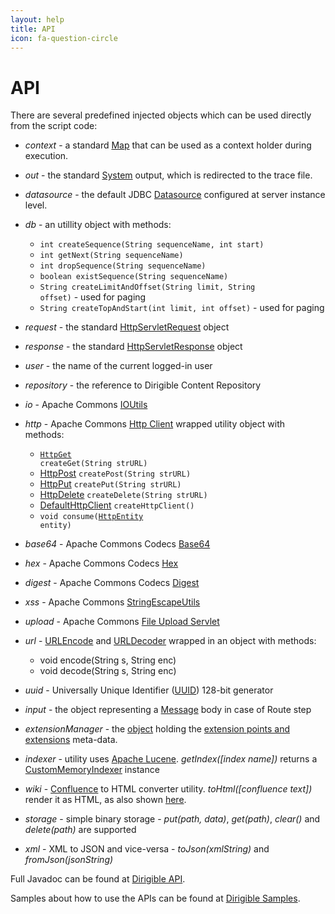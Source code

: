 ```yaml
---
layout: help
title: API
icon: fa-question-circle
---
```


API
===

There are several predefined injected objects which can be used directly from the script code:

* *context* - a standard [Map](http://docs.oracle.com/javase/6/docs/api/java/util/Map.html) that can be used as a context holder during execution.

* *out* - the standard [System](http://docs.oracle.com/javase/7/docs/api/java/lang/System.html) output, which is redirected to the trace file.

* *datasource* - the default JDBC [Datasource](http://docs.oracle.com/javase/7/docs/api/javax/sql/DataSource.html) configured at server instance level.

* *db* - an utillity object with methods:
	* <code>int createSequence(String sequenceName, int start)</code>
	* <code>int getNext(String sequenceName)</code>
	* <code>int dropSequence(String sequenceName)</code>
	* <code>boolean existSequence(String sequenceName)</code>
	* <code>String createLimitAndOffset(String limit, String offset)</code> - used for paging
	* <code>String createTopAndStart(int limit, int offset)</code> - used for paging

* *request* - the standard [HttpServletRequest](http://docs.oracle.com/javaee/6/api/javax/servlet/http/HttpServletRequest.html) object

* *response* - the standard [HttpServletResponse](http://docs.oracle.com/javaee/6/api/javax/servlet/http/HttpServletResponse.html) object

* *user* - the name of the current logged-in user

* *repository* - the reference to Dirigible Content Repository

* *io* - Apache Commons [IOUtils](http://commons.apache.org/proper/commons-io/apidocs/org/apache/commons/io/IOUtils.html)

* *http* - Apache Commons [Http Client](http://hc.apache.org/httpcomponents-client-ga/httpclient/apidocs/overview-tree.html) wrapped utility object with methods:
	* <code>[HttpGet](http://hc.apache.org/httpcomponents-client-ga/httpclient/apidocs/org/apache/http/client/methods/HttpGet.html) createGet(String strURL)</code>
	* [HttpPost](http://hc.apache.org/httpcomponents-client-ga/httpclient/apidocs/org/apache/http/client/methods/HttpPost.html) <code>createPost(String strURL)</code>
	* [HttpPut](http://hc.apache.org/httpcomponents-client-ga/httpclient/apidocs/org/apache/http/client/methods/HttpPut.html) <code>createPut(String strURL)</code>
	* [HttpDelete](http://hc.apache.org/httpcomponents-client-ga/httpclient/apidocs/org/apache/http/client/methods/HttpDelete.html) <code>createDelete(String strURL)</code>
	* [DefaultHttpClient](http://hc.apache.org/httpcomponents-client-ga/httpclient/apidocs/org/apache/http/impl/client/DefaultHttpClient.html) <code>createHttpClient()</code>
	* <code>void consume([HttpEntity](http://hc.apache.org/httpcomponents-core-4.2.x/httpcore/apidocs/org/apache/http/HttpEntity.html) entity)</code>

* *base64* - Apache Commons Codecs [Base64](http://commons.apache.org/proper/commons-codec/apidocs/org/apache/commons/codec/binary/Base64.html)
* *hex* - Apache Commons Codecs [Hex](http://commons.apache.org/proper/commons-codec/apidocs/org/apache/commons/codec/binary/Hex.html)
* *digest* - Apache Commons Codecs [Digest](http://commons.apache.org/proper/commons-codec/apidocs/org/apache/commons/codec/digest/DigestUtils.html)
* *xss* - Apache Commons [StringEscapeUtils](http://commons.apache.org/proper/commons-lang/javadocs/api-3.1/org/apache/commons/lang3/StringEscapeUtils.html)

* *upload* - Apache Commons [File Upload Servlet](http://commons.apache.org/proper/commons-fileupload/apidocs/org/apache/commons/fileupload/servlet/ServletFileUpload.html)

* *url* - [URLEncode](http://docs.oracle.com/javase/6/docs/api/java/net/URLEncoder.html) and [URLDecoder](http://docs.oracle.com/javase/6/docs/api/java/net/URLDecoder.html) wrapped in an object with methods:
	* void encode(String s, String enc)  
	* void decode(String s, String enc)

* *uuid* - Universally Unique Identifier ([UUID](http://docs.oracle.com/javase/6/docs/api/java/util/UUID.html)) 128-bit generator

* *input* - the object representing a [Message](http://camel.apache.org/maven/current/camel-core/apidocs/org/apache/camel/Message.html) body in case of Route step

* *extensionManager* - the [object](http://www.dirigible.io/apidocs/com/sap/dirigible/repository/ext/extensions/ExtensionManager.html) holding the [extension points and extensions](extension_definitions.html) meta-data.

* *indexer* - utility uses [Apache Lucene](http://lucene.apache.org/). *getIndex([index name])* returns a [CustomMemoryIndexer](http://www.dirigible.io/apidocs/com/sap/dirigible/repository/ext/lucene/CustomMemoryIndexer.html) instance

* *wiki* - [Confluence](https://confluence.atlassian.com/display/DOC/Confluence+Wiki+Markup) to HTML converter utility. *toHtml([confluence text])* render it as HTML, as also shown [here](../samples/confluence_to_html.html).

* *storage* - simple binary storage - *put(path, data)*, *get(path)*, *clear()* and *delete(path)* are supported

* *xml* - XML to JSON and vice-versa - *toJson(xmlString)* and *fromJson(jsonString)*

Full Javadoc can be found at [Dirigible API](http://www.dirigible.io/apidocs).

Samples about how to use the APIs can be found at [Dirigible Samples](http://samples.dirigible.io).
